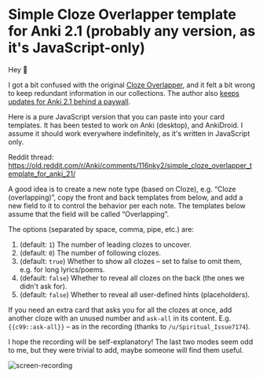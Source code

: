 # Simple Cloze Overlapper template for Anki 2.1 (probably any version, as it's JavaScript-only)

Hey 👋

I got a bit confused with the original [Cloze Overlapper](https://github.com/glutanimate/cloze-overlapper), and it felt a bit wrong to keep redundant information in our collections. The author also [keeps updates for Anki 2.1 behind a paywall](https://github.com/glutanimate/cloze-overlapper/issues/42#issuecomment-675031109).

Here is a pure JavaScript version that you can paste into your card templates. It has been tested to work on Anki (desktop), and AnkiDroid. I assume it should work everywhere indefinitely, as it's written in JavaScript only.

Reddit thread: https://old.reddit.com/r/Anki/comments/116nky2/simple_cloze_overlapper_template_for_anki_21/

A good idea is to create a new note type (based on Cloze), e.g. “Cloze (overlapping)”, copy the front and back templates from below, and add a new field to it to control the behavior per each note. The templates below assume that the field will be called “Overlapping”.

The options (separated by space, comma, pipe, etc.) are:

1. (default: `1`) The number of leading clozes to uncover.
2. (default: `0`) The number of following clozes.
3. (default: `true`) Whether to show all clozes – set to false to omit them, e.g. for long lyrics/poems.
4. (default: `false`) Whether to reveal all clozes on the back (the ones we didn't ask for).
5. (default: `false`) Whether to reveal all user-defined hints (placeholders).

If you need an extra card that asks you for all the clozes at once, add another cloze with an unused number and `ask-all` in its content. E.g. `{{c99::ask-all}}` – as in the recording (thanks to `/u/Spiritual_Issue7174`).

I hope the recording will be self-explanatory! The last two modes seem odd to me, but they were trivial to add, maybe someone will find them useful.

![screen-recording](https://gist.githubusercontent.com/michalrus/fe16637f6bdc329ba35f635a4b4994bc/raw/screen-recording.gif)
